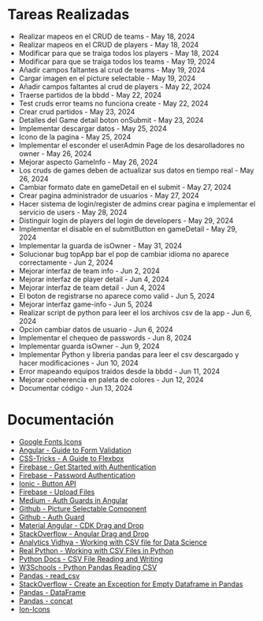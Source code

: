 # Tareas Realizadas

- Realizar mapeos en el CRUD de teams - May 18, 2024
- Realizar mapeos en el CRUD de players - May 18, 2024
- Modificar para que se traiga todos los players - May 18, 2024
- Modificar para que se traiga todos los teams - May 19, 2024
- Añadir campos faltantes al crud de teams - May 19, 2024
- Cargar imagen en el picture selectable - May 19, 2024
- Añadir campos faltantes al crud de players - May 22, 2024
- Traerse partidos de la bbdd - May 22, 2024
- Test cruds error teams no funciona create - May 22, 2024
- Crear crud partidos - May 23, 2024
- Detalles del Game detail boton onSubmit - May 23, 2024
- Implementar descargar datos - May 25, 2024
- Icono de la pagina - May 25, 2024
- Implementar el esconder el userAdmin Page de los desarolladores no owner - May 26, 2024
- Mejorar aspecto GameInfo - May 26, 2024
- Los cruds de games deben de actualizar sus datos en tiempo real - May 26, 2024
- Cambiar formato date en gameDetail en el submit - May 27, 2024
- Crear pagina administrador de usuarios - May 27, 2024
- Hacer sistema de login/register de admins crear pagina e implementar el servicio de users - May 28, 2024
- Distinguir login de players del login de developers - May 29, 2024
- Implementar el disable en el submitButton en gameDetail - May 29, 2024
- Implementar la guarda de isOwner - May 31, 2024
- Solucionar bug topApp bar el pop de cambiar idioma no aparece correctamente - Jun 2, 2024
- Mejorar interfaz de team info - Jun 2, 2024
- Mejorar interfaz de player detail - Jun 4, 2024
- Mejorar interfaz de team detail - Jun 4, 2024
- El boton de registrarse no aparece como valid - Jun 5, 2024
- Mejorar interfaz game-info - Jun 5, 2024
- Realizar script de python para leer el los archivos csv de la app - Jun 6, 2024
- Opcion cambiar datos de usuario - Jun 6, 2024
- Implementar el chequeo de passwords - Jun 8, 2024
- Implementar guarda isOwner - Jun 9, 2024
- Implementar Python y libreria pandas para leer el csv descargado y hacer modificaciones - Jun 10, 2024
- Error mapeando equipos traidos desde la bbdd - Jun 11, 2024
- Mejorar coeherencia en paleta de colores - Jun 12, 2024
- Documentar código - Jun 13, 2024

# Documentación

- [Google Fonts Icons](https://fonts.google.com/icons)
- [Angular - Guide to Form Validation](https://v17.angular.io/guide/form-validation)
- [CSS-Tricks - A Guide to Flexbox](https://css-tricks.com/snippets/css/a-guide-to-flexbox/)
- [Firebase - Get Started with Authentication](https://firebase.google.com/docs/auth/web/start?hl=es-419)
- [Firebase - Password Authentication](https://firebase.google.com/docs/auth/web/password-auth?hl=es-419)
- [Ionic - Button API](https://ionicframework.com/docs/api/button)
- [Firebase - Upload Files](https://firebase.google.com/docs/storage/web/upload-files?hl=es-419)
- [Medium - Auth Guards in Angular](https://medium.com/@jaydeepvpatil225/auth-guards-in-angular-6960950b3c6c)
- [Github - Picture Selectable Component](https://github.com/juanarrow/angular-users/blob/feature-firebase/src/app/shared/components/picture-selectable/picture-selectable.component.ts)
- [Github - Auth Guard](https://github.com/juanarrow/angular-users/blob/feature-firebase/src/app/core/guards/auth.guard.ts)
- [Material Angular - CDK Drag and Drop](https://material.angular.io/cdk/drag-drop/overview)
- [StackOverflow - Angular Drag and Drop](https://stackoverflow.com/questions/69246593/angular-drag-drop-cdkdrag-item-dropping-in-nested-cdkdroplists)
- [Analytics Vidhya - Working with CSV file for Data Science](https://www.analyticsvidhya.com/blog/2021/08/python-tutorial-working-with-csv-file-for-data-science/)
- [Real Python - Working with CSV Files in Python](https://realpython.com/python-csv/)
- [Python Docs - CSV File Reading and Writing](https://docs.python.org/3/library/csv.html)
- [W3Schools - Python Pandas Reading CSV](https://www.w3schools.com/python/pandas/pandas_csv.asp)
- [Pandas - read_csv](https://pandas.pydata.org/docs/reference/api/pandas.read_csv.html)
- [StackOverflow - Create an Exception for Empty Dataframe in Pandas](https://stackoverflow.com/questions/72865655/create-an-exception-for-empty-dataframe-in-pandas)
- [Pandas - DataFrame](https://pandas.pydata.org/docs/reference/api/pandas.DataFrame.html)
- [Pandas - concat](https://pandas.pydata.org/docs/reference/api/pandas.concat.html)
- [Ion-Icons]([https://fonts.google.com/icons?icon.size=24&icon.color=%23e8eaed&icon.platform=web](https://ionic.io/ionicons?_gl=1*q30ne5*_ga*MjAyMTA1NjY2MS4xNzEyODI2Mjc5*_ga_REH9TJF6KF*MTcxNzI1OTM4Ni44LjAuMTcxNzI1OTM4Ni4wLjAuMA..))
